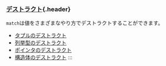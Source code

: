 ### [デストラクト](#デストラクト){.header}

`match`は値をさまざまなやり方でデストラクトすることができます。

-   [タプルのデストラクト](destructuring/destructure_tuple.html)
-   [列挙型のデストラクト](destructuring/destructure_enum.html)
-   [ポインタのデストラクト](destructuring/destructure_pointers.html)
-   [構造体のデストラクト](destructuring/destructure_structures.html)
:::

